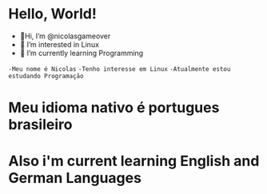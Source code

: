 # Hello, World!

- 👋Hi, I’m @nicolasgameover
- 👀 I’m interested in Linux
- 🌱 I’m currently learning Programming

`-Meu nome é Nicolas`
`-Tenho interesse em Linux`
`-Atualmente estou estudando Programação`

<h1> Meu idioma nativo é portugues brasileiro</h1>
<h1> Also i'm current learning English and German Languages

<!---
nicolasgameover/nicolasgameover is a ✨ special ✨ repository because its `README.md` (this file) appears on your GitHub profile.
You can click the Preview link to take a look at your changes.
--->

<!---
Lorem ipsum dolor sit amet, consectetur adipiscing elit, sed do eiusmod tempor incididunt ut labore et dolore magna aliqua. Ut enim ad minim veniam, quis nostrud exercitation ullamco laboris nisi ut aliquip ex ea commodo consequat. Duis aute irure dolor in reprehenderit in voluptate velit esse cillum dolore eu fugiat nulla pariatur. Excepteur sint occaecat cupidatat non proident, sunt in culpa qui officia deserunt mollit anim id est laborum.
--->
